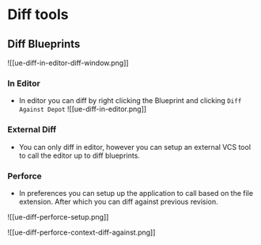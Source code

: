 # Diff tools

## Diff Blueprints
![[ue-diff-in-editor-diff-window.png]]

### In Editor

- In editor you can diff by right clicking the Blueprint and clicking `Diff Against Depot` 
![[ue-diff-in-editor.png]]



### External Diff

- You can only diff in editor, however you can setup an external VCS tool to call the editor up to diff blueprints.

### Perforce
- In preferences you can setup up the application to call based on the file extension. After which you can diff against previous revision.

![[ue-diff-perforce-setup.png]]

![[ue-diff-perforce-context-diff-against.png]]

